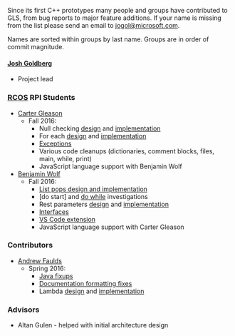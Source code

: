Since its first C++ prototypes many people and groups have contributed to GLS, from bug reports to major feature additions.
If your name is missing from the list please send an email to jogol@microsoft.com.

Names are sorted within groups by last name.
Groups are in order of commit magnitude.


#### [Josh Goldberg](http://github.com/JoshuaKGoldberg)
* Project lead


### [RCOS](https://rcos.io/projects/HighSchoolHacking/GLS/profile) RPI Students

* [Carter Gleason](https://github.com/GleasonC4)
    * Fall 2016:
        * Null checking [design](https://github.com/HighSchoolHacking/GLS/pull/126]) and [implementation](https://github.com/HighSchoolHacking/GLS/pull/135)
        * For each [design](https://github.com/HighSchoolHacking/GLS/pull/138) and [implementation](https://github.com/HighSchoolHacking/GLS/pull/143)
        * [Exceptions](https://github.com/HighSchoolHacking/GLS/pulls?utf8=%E2%9C%93&q=is%3Apr%20exceptions)
        * Various code cleanups (dictionaries, comment blocks, files, main, while, print)
        * JavaScript language support with Benjamin Wolf
* [Benjamin Wolf](https://github.com/Ben-Wolf)
    * Fall 2016:
        * [List pops design and implementation](https://github.com/HighSchoolHacking/GLS/pull/131)
        * [do start] and [do while](https://github.com/HighSchoolHacking/GLS/pull/139) investigations
        * Rest parameters [design](https://github.com/HighSchoolHacking/GLS/pull/146) and [implementation](https://github.com/HighSchoolHacking/GLS/pull/147)
        * [Interfaces](https://github.com/HighSchoolHacking/GLS/pulls?utf8=%E2%9C%93&q=is%3Apr%20interfaces%20author%3Aben-wolf)
        * [VS Code extension](https://github.com/HighSchoolHacking/VSCode-GLS-Colorizer)
        * JavaScript language support with Carter Gleason


### Contributors

* [Andrew Faulds](https://github.com/faulda)
   * Spring 2016:
      * [Java fixups](https://github.com/HighSchoolHacking/GLS/pull/23)
      * [Documentation formatting fixes](https://github.com/HighSchoolHacking/GLS/pull/51/files)
      * Lambda [design](https://github.com/HighSchoolHacking/GLS/pull/85) and [implementation](https://github.com/HighSchoolHacking/GLS/pull/88)


### Advisors

* Altan Gulen - helped with initial architecture design
